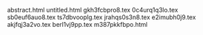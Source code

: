 abstract.html
untitled.html
gkh3fcbpro8.tex
0c4urq1q3lo.tex
sb0euf6auo8.tex
ts7dbvooplg.tex
jrahqs0s3n8.tex
e2imubh0j9.tex
akjfqj3a2vo.tex
berl1vj9pp.tex
m387pkkfbpo.html